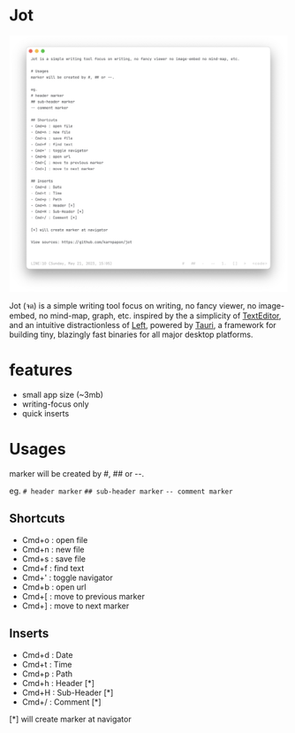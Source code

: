 # Jot

<img src="src/assets/ss.png"/>

Jot (จด) is a simple writing tool focus on writing, no fancy viewer, no image-embed, no mind-map, graph, etc. inspired by the a simplicity of [TextEditor](https://support.apple.com/en-ae/guide/textedit/welcome/mac), and an intuitive distractionless of [Left](https://github.com/hundredrabbits/Left), powered by [Tauri](https://tauri.app), a framework for building tiny, blazingly fast binaries for all major desktop platforms.

# features

- small app size (~3mb)
- writing-focus only
- quick inserts

# Usages

marker will be created by #, ## or --.

eg.
`# header marker`
`## sub-header marker`
`-- comment marker`

## Shortcuts

- Cmd+o : open file
- Cmd+n : new file
- Cmd+s : save file
- Cmd+f : find text
- Cmd+' : toggle navigator
- Cmd+b : open url
- Cmd+[ : move to previous marker
- Cmd+] : move to next marker

## Inserts

- Cmd+d : Date
- Cmd+t : Time
- Cmd+p : Path
- Cmd+h : Header [*]
- Cmd+H : Sub-Header [*]
- Cmd+/ : Comment [*]

[*] will create marker at navigator
